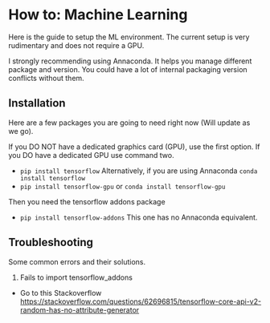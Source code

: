 # How to: Machine Learning
Here is the guide to setup the ML environment. The current setup is very rudimentary and does not require a GPU.

I strongly recommending using Annaconda. It helps you manage different package and version. You could have a lot of internal
packaging version conflicts without them.

## Installation
Here are a few packages you are going to need right now (Will update as we go).

If you DO NOT have a dedicated graphics card (GPU), use the first option. If you DO have a dedicated GPU
use command two. 
-  `pip install tensorflow` Alternatively, if you are using Annaconda  `conda install tensorflow`
-  `pip install tensorflow-gpu` or `conda install tensorflow-gpu`

Then you need the tensorflow addons package
- `pip install tensorflow-addons` This one has no Annaconda equivalent.

## Troubleshooting
Some common errors and their solutions.

1. Fails to import tensorflow_addons
- Go to this Stackoverflow https://stackoverflow.com/questions/62696815/tensorflow-core-api-v2-random-has-no-attribute-generator
